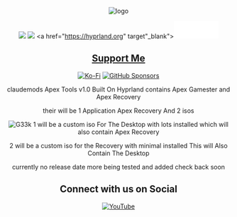 <p align="center">
    <img width="750" src="https://i.imgur.com/ELSTr7x.png" alt="logo">
</p>

<div align="center">

  <a href="https://www.linux.org" target="_blank"><img src="https://img.shields.io/badge/OS-Linux-e06c75?style=for-the-badge&logo=linux" /></a>
	<a href="https://archlinux.org" target="_blank"><img src="https://img.shields.io/badge/DISTRO-Arch-56b6c2?style=for-the-badge&logo=arch-linux" /></a>
     <a href="https://hyprland.org" target"_blank"><img src="https://raw.githubusercontent.com/hyprwm/Hyprland/main/assets/header.svg" width="100" height="`100" /></a>
</div>

<div align="center">

## [ Support Me ](https://www.paypal.com/paypalme/claudemods?country.x=GB&locale)

</div>

<div align="center">

[![Ko-Fi](https://img.shields.io/badge/Ko--fi-F16061?style=for-the-badge&label=claudemods&color=3399FF&Linux&logo=ko-fi&logoColor=white)](https://ko-fi.com/claudemods)
[![GitHub Sponsors](https://img.shields.io/badge/sponsor-30363D?style=for-the-badge&label=claudemods&color=A836FF&logo=GitHub-Sponsors&logoColor=#white)](https://github.com/sponsors/claudemods)</div>

<div align="center">
claudemods Apex Tools v1.0 Built On Hyprland
contains Apex Gamester and Apex Recovery

their will be 1 Application Apex Recovery And 2 isos



![G33k](https://i.imgur.com/z1gHBMm.jpeg)
1 will be a custom iso For The Desktop with lots installed
which will also contain Apex Recovery

2 will be a custom iso for the Recovery
with minimal installed This will Also Contain The Desktop

currently no release date more being tested and added check back soon
</div>

<div align="center">

<h2 align="center"> Connect with us on Social </h2>

<div align="center">

[![YouTube](https://img.shields.io/youtube/channel/subscribers/UC6OgAhBq7Ocb5g1bQfVSd0Q?color=ff0000&label=Youtube&logo=youtube&style=palstic)](https://youtube.com/@claudemods)


</div>

<div align="center">

</div>
